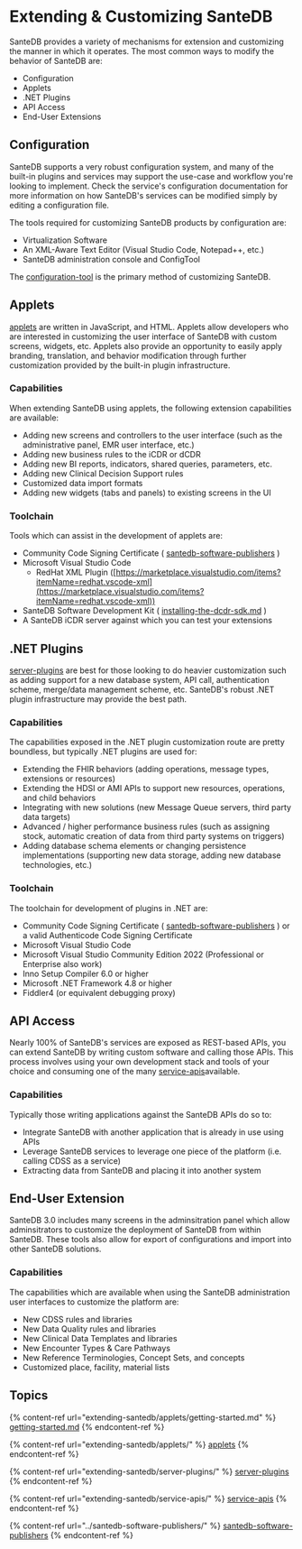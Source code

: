 # Extending & Customizing SanteDB

SanteDB provides a variety of mechanisms for extension and customizing the manner in which it operates. The most common ways to modify the behavior of SanteDB are:

* Configuration
* Applets
* .NET Plugins
* API Access
* End-User Extensions

## Configuration

SanteDB supports a very robust configuration system, and many of the built-in plugins and services may support the use-case and workflow you're looking to implement. Check the service's configuration documentation for more information on how SanteDB's services can be modified simply by editing a configuration file.

The tools required for customizing SanteDB products by configuration are:

* Virtualization Software
* An XML-Aware Text Editor (Visual Studio Code, Notepad++, etc.)
* SanteDB administration console and ConfigTool

The [configuration-tool](../../operations/server-administration/configuration-tool/ "mention") is the primary method of customizing SanteDB.

## Applets

[applets](extending-santedb/applets/ "mention") are written in JavaScript, and HTML. Applets allow developers who are interested in customizing the user interface of SanteDB with custom screens, widgets, etc. Applets also provide an opportunity to easily apply branding, translation, and behavior modification through further customization provided by the built-in plugin infrastructure.

### Capabilities

When extending SanteDB using applets, the following extension capabilities are available:

* Adding new screens and controllers to the user interface (such as the administrative panel, EMR user interface, etc.)
* Adding new business rules to the iCDR or dCDR
* Adding new BI reports, indicators, shared queries, parameters, etc.
* Adding new Clinical Decision Support rules&#x20;
* Customized data import formats
* Adding new widgets (tabs and panels) to existing screens in the UI

### Toolchain

Tools which can assist in the development of applets are:

* Community Code Signing Certificate ( [santedb-software-publishers](../santedb-software-publishers/ "mention") )&#x20;
* Microsoft Visual Studio Code
  * RedHat XML Plugin ([https://marketplace.visualstudio.com/items?itemName=redhat.vscode-xml](https://marketplace.visualstudio.com/items?itemName=redhat.vscode-xml))
* SanteDB Software Development Kit ( [installing-the-dcdr-sdk.md](../../installation/installation-1/deployment/installing-software/disconnected-gateway/installing-the-dcdr-sdk.md "mention") )
* A SanteDB iCDR server against which you can test your extensions

## .NET Plugins

[server-plugins](extending-santedb/server-plugins/ "mention") are best for those looking to do heavier customization such as adding support for a new database system, API call, authentication scheme, merge/data management scheme, etc. SanteDB's robust .NET plugin infrastructure may provide the best path.&#x20;

### Capabilities

The capabilities exposed in the .NET plugin customization route are pretty boundless, but typically .NET plugins are used for:

* Extending the FHIR behaviors (adding operations, message types, extensions or resources)
* Extending the HDSI or AMI APIs to support new resources, operations, and child behaviors
* Integrating with new solutions (new Message Queue servers, third party data targets)
* Advanced / higher performance business rules (such as assigning stock, automatic creation of data from third party systems on triggers)
* Adding database schema elements or changing persistence implementations (supporting new data storage, adding new database technologies, etc.)

### Toolchain

The toolchain for development of plugins in .NET are:

* Community Code Signing Certificate ( [santedb-software-publishers](../santedb-software-publishers/ "mention") ) or a valid Authenticode Code Signing Certificate
* Microsoft Visual Studio Code
* Microsoft Visual Studio Community Edition 2022 (Professional or Enterprise also work)
* Inno Setup Compiler 6.0 or higher
* Microsoft .NET Framework 4.8 or higher
* Fiddler4 (or equivalent debugging proxy)

## API Access

Nearly 100% of SanteDB's services are exposed as REST-based APIs, you can extend SanteDB by writing custom software and calling those APIs. This process involves using your own development stack and tools of your choice and consuming one of the many [service-apis](extending-santedb/service-apis/ "mention")available.

### Capabilities

Typically those writing applications against the SanteDB APIs do so to:

* Integrate SanteDB with another application that is already in use using APIs
* Leverage SanteDB services to leverage one piece of the platform (i.e. calling CDSS as a service)
* Extracting data from SanteDB and placing it into another system

## End-User Extension

SanteDB 3.0 includes many screens in the adminsitration panel which allow adminsitrators to customize the deployment of SanteDB from within SanteDB. These tools also allow for export of configurations and import into other SanteDB solutions.

### Capabilities

The capabilities which are available when using the SanteDB administration user interfaces to customize the platform are:

* New CDSS rules and libraries
* New Data Quality rules and libraries
* New Clinical Data Templates and libraries
* New Encounter Types & Care Pathways
* New Reference Terminologies, Concept Sets, and concepts
* Customized place, facility, material lists

## Topics

{% content-ref url="extending-santedb/applets/getting-started.md" %}
[getting-started.md](extending-santedb/applets/getting-started.md)
{% endcontent-ref %}

{% content-ref url="extending-santedb/applets/" %}
[applets](extending-santedb/applets/)
{% endcontent-ref %}

{% content-ref url="extending-santedb/server-plugins/" %}
[server-plugins](extending-santedb/server-plugins/)
{% endcontent-ref %}

{% content-ref url="extending-santedb/service-apis/" %}
[service-apis](extending-santedb/service-apis/)
{% endcontent-ref %}

{% content-ref url="../santedb-software-publishers/" %}
[santedb-software-publishers](../santedb-software-publishers/)
{% endcontent-ref %}
